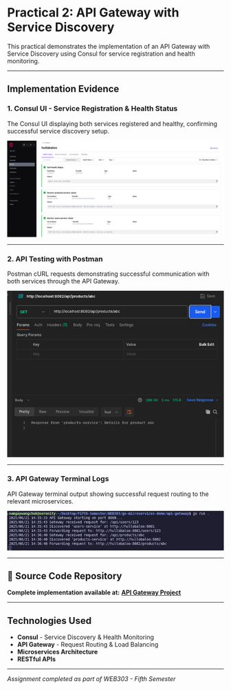 #  Practical 2: API Gateway with Service Discovery

This practical demonstrates the implementation of an API Gateway with Service Discovery using Consul for service registration and health monitoring.

---

##  Implementation Evidence

### 1.  Consul UI - Service Registration & Health Status

The Consul UI displaying both services registered and healthy, confirming successful service discovery setup.

![Consul UI - Service Registration](img/1.png)

---

### 2.  API Testing with Postman

Postman cURL requests demonstrating successful communication with both services through the API Gateway.

![Postman cURL Requests](img/2.png)

---

### 3. API Gateway Terminal Logs

API Gateway terminal output showing successful request routing to the relevant microservices.

![API Gateway Terminal Output](img/3.png)

---

## 🔗 Source Code Repository

 **Complete implementation available at:** [**API Gateway Project**](https://github.com/Namgay282004/API_Gateway)

---

##  Technologies Used

- **Consul** - Service Discovery & Health Monitoring
- **API Gateway** - Request Routing & Load Balancing
- **Microservices Architecture**
- **RESTful APIs**

---

*Assignment completed as part of WEB303 - Fifth Semester*